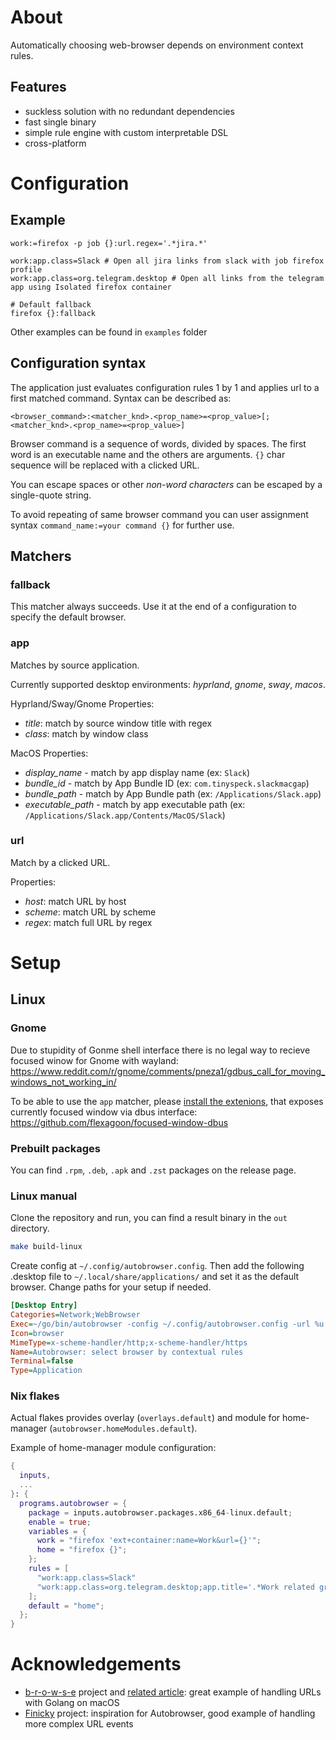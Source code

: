# About

Automatically choosing web-browser depends on environment context rules.

## Features

- suckless solution with no redundant dependencies
- fast single binary
- simple rule engine with custom interpretable DSL
- cross-platform

# Configuration

## Example

```
work:=firefox -p job {}:url.regex='.*jira.*'

work:app.class=Slack # Open all jira links from slack with job firefox profile
work:app.class=org.telegram.desktop # Open all links from the telegram app using Isolated firefox container

# Default fallback
firefox {}:fallback
```

Other examples can be found in `examples` folder

## Configuration syntax

The application just evaluates configuration rules 1 by 1 and applies url to a first matched command. Syntax can be described as:

```
<browser_command>:<matcher_knd>.<prop_name>=<prop_value>[;<matcher_knd>.<prop_name>=<prop_value>]
```

Browser command is a sequence of words, divided by spaces. The first word is an executable name and the others are arguments. `{}` char sequence will be replaced with a clicked URL.

You can escape spaces or other _non-word characters_ can be escaped by a single-quote string.

To avoid repeating of same browser command you can user assignment syntax `command_name:=your command {}` for further use.

## Matchers

### fallback

This matcher always succeeds. Use it at the end of a configuration to specify the default browser.

### app

Matches by source application.

Currently supported desktop environments: _hyprland_, _gnome_, _sway_, _macos_.

Hyprland/Sway/Gnome Properties:

- _title_: match by source window title with regex
- _class_: match by window class

MacOS Properties:

- _display_name_ - match by app display name (ex: `Slack`)
- _bundle_id_ - match by App Bundle ID (ex: `com.tinyspeck.slackmacgap`)
- _bundle_path_ - match by App Bundle path (ex: `/Applications/Slack.app`)
- _executable_path_ - match by app executable path (ex: `/Applications/Slack.app/Contents/MacOS/Slack`)

### url

Match by a clicked URL.

Properties:

- _host_: match URL by host
- _scheme_: match URL by scheme
- _regex_: match full URL by regex

# Setup

## Linux

### Gnome

Due to stupidity of Gonme shell interface there is no legal way to recieve focused winow for Gnome with wayland: https://www.reddit.com/r/gnome/comments/pneza1/gdbus_call_for_moving_windows_not_working_in/

To be able to use the `app` matcher, please [install the extenions](https://extensions.gnome.org/extension/5592/focused-window-d-bus/), that exposes currently focused window via dbus interface: https://github.com/flexagoon/focused-window-dbus

### Prebuilt packages

You can find `.rpm`, `.deb`, `.apk` and `.zst` packages on the release page.

### Linux manual

Clone the repository and run, you can find a result binary in the `out` directory.

```sh
make build-linux
```

Create config at `~/.config/autobrowser.config`.
Then add the following .desktop file to `~/.local/share/applications/` and set it as the default browser.
Change paths for your setup if needed.

```ini
[Desktop Entry]
Categories=Network;WebBrowser
Exec=~/go/bin/autobrowser -config ~/.config/autobrowser.config -url %u
Icon=browser
MimeType=x-scheme-handler/http;x-scheme-handler/https
Name=Autobrowser: select browser by contextual rules
Terminal=false
Type=Application
```

### Nix flakes

Actual flakes provides overlay (`overlays.default`) and module for home-manager (`autobrowser.homeModules.default`).

Example of home-manager module configuration:

```nix
{
  inputs,
  ...
}: {
  programs.autobrowser = {
    package = inputs.autobrowser.packages.x86_64-linux.default;
    enable = true;
    variables = {
      work = "firefox 'ext+container:name=Work&url={}'";
      home = "firefox {}";
    };
    rules = [
      "work:app.class=Slack"
      "work:app.class=org.telegram.desktop;app.title='.*Work related group name.*'"
    ];
    default = "home";
  };
}
```

# Acknowledgements

- [b-r-o-w-s-e](https://github.com/BlakeWilliams/b-r-o-w-s-e) project and [related article](https://blakewilliams.me/posts/handling-macos-url-schemes-with-go): great example of handling URLs with Golang on macOS
- [Finicky](https://github.com/johnste/finicky) project: inspiration for Autobrowser, good example of handling more complex URL events
